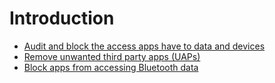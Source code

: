 # Introduction

* [Audit and block the access apps have to data and devices](audit-and-block.md)
* [Remove unwanted third party apps (UAPs)](uap.md)
* [Block apps from accessing Bluetooth data](bluetooth.md)